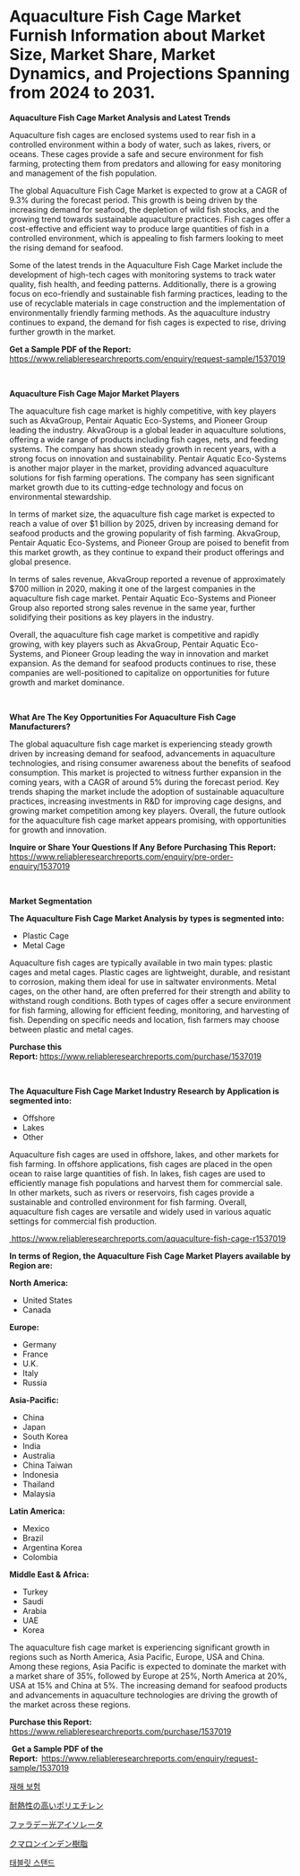 <p><h1>Aquaculture Fish Cage Market Furnish Information about Market Size, Market Share, Market Dynamics, and Projections Spanning from 2024 to 2031.</h1></p><p><strong>Aquaculture Fish Cage Market Analysis and Latest Trends</strong></p>
<p><p>Aquaculture fish cages are enclosed systems used to rear fish in a controlled environment within a body of water, such as lakes, rivers, or oceans. These cages provide a safe and secure environment for fish farming, protecting them from predators and allowing for easy monitoring and management of the fish population.</p><p>The global Aquaculture Fish Cage Market is expected to grow at a CAGR of 9.3% during the forecast period. This growth is being driven by the increasing demand for seafood, the depletion of wild fish stocks, and the growing trend towards sustainable aquaculture practices. Fish cages offer a cost-effective and efficient way to produce large quantities of fish in a controlled environment, which is appealing to fish farmers looking to meet the rising demand for seafood.</p><p>Some of the latest trends in the Aquaculture Fish Cage Market include the development of high-tech cages with monitoring systems to track water quality, fish health, and feeding patterns. Additionally, there is a growing focus on eco-friendly and sustainable fish farming practices, leading to the use of recyclable materials in cage construction and the implementation of environmentally friendly farming methods. As the aquaculture industry continues to expand, the demand for fish cages is expected to rise, driving further growth in the market.</p></p>
<p><strong>Get a Sample PDF of the Report:&nbsp;</strong> <a href="https://www.reliableresearchreports.com/enquiry/request-sample/1537019">https://www.reliableresearchreports.com/enquiry/request-sample/1537019</a></p>
<p>&nbsp;</p>
<p><strong>Aquaculture Fish Cage Major Market Players</strong></p>
<p><p>The aquaculture fish cage market is highly competitive, with key players such as AkvaGroup, Pentair Aquatic Eco-Systems, and Pioneer Group leading the industry. AkvaGroup is a global leader in aquaculture solutions, offering a wide range of products including fish cages, nets, and feeding systems. The company has shown steady growth in recent years, with a strong focus on innovation and sustainability. Pentair Aquatic Eco-Systems is another major player in the market, providing advanced aquaculture solutions for fish farming operations. The company has seen significant market growth due to its cutting-edge technology and focus on environmental stewardship.</p><p>In terms of market size, the aquaculture fish cage market is expected to reach a value of over $1 billion by 2025, driven by increasing demand for seafood products and the growing popularity of fish farming. AkvaGroup, Pentair Aquatic Eco-Systems, and Pioneer Group are poised to benefit from this market growth, as they continue to expand their product offerings and global presence.</p><p>In terms of sales revenue, AkvaGroup reported a revenue of approximately $700 million in 2020, making it one of the largest companies in the aquaculture fish cage market. Pentair Aquatic Eco-Systems and Pioneer Group also reported strong sales revenue in the same year, further solidifying their positions as key players in the industry.</p><p>Overall, the aquaculture fish cage market is competitive and rapidly growing, with key players such as AkvaGroup, Pentair Aquatic Eco-Systems, and Pioneer Group leading the way in innovation and market expansion. As the demand for seafood products continues to rise, these companies are well-positioned to capitalize on opportunities for future growth and market dominance.</p></p>
<p>&nbsp;</p>
<p><strong>What Are The Key Opportunities For Aquaculture Fish Cage Manufacturers?</strong></p>
<p><p>The global aquaculture fish cage market is experiencing steady growth driven by increasing demand for seafood, advancements in aquaculture technologies, and rising consumer awareness about the benefits of seafood consumption. This market is projected to witness further expansion in the coming years, with a CAGR of around 5% during the forecast period. Key trends shaping the market include the adoption of sustainable aquaculture practices, increasing investments in R&D for improving cage designs, and growing market competition among key players. Overall, the future outlook for the aquaculture fish cage market appears promising, with opportunities for growth and innovation.</p></p>
<p><strong>Inquire or Share Your Questions If Any Before Purchasing This Report:</strong> <a href="https://www.reliableresearchreports.com/enquiry/pre-order-enquiry/1537019">https://www.reliableresearchreports.com/enquiry/pre-order-enquiry/1537019</a></p>
<p>&nbsp;</p>
<p><strong>Market Segmentation</strong></p>
<p><strong>The Aquaculture Fish Cage Market Analysis by types is segmented into:</strong></p>
<p><ul><li>Plastic Cage</li><li>Metal Cage</li></ul></p>
<p><p>Aquaculture fish cages are typically available in two main types: plastic cages and metal cages. Plastic cages are lightweight, durable, and resistant to corrosion, making them ideal for use in saltwater environments. Metal cages, on the other hand, are often preferred for their strength and ability to withstand rough conditions. Both types of cages offer a secure environment for fish farming, allowing for efficient feeding, monitoring, and harvesting of fish. Depending on specific needs and location, fish farmers may choose between plastic and metal cages.</p></p>
<p><strong>Purchase this Report:&nbsp;</strong><a href="https://www.reliableresearchreports.com/purchase/1537019">https://www.reliableresearchreports.com/purchase/1537019</a></p>
<p>&nbsp;</p>
<p><strong>The Aquaculture Fish Cage Market Industry Research by Application is segmented into:</strong></p>
<p><ul><li>Offshore</li><li>Lakes</li><li>Other</li></ul></p>
<p><p>Aquaculture fish cages are used in offshore, lakes, and other markets for fish farming. In offshore applications, fish cages are placed in the open ocean to raise large quantities of fish. In lakes, fish cages are used to efficiently manage fish populations and harvest them for commercial sale. In other markets, such as rivers or reservoirs, fish cages provide a sustainable and controlled environment for fish farming. Overall, aquaculture fish cages are versatile and widely used in various aquatic settings for commercial fish production.</p></p>
<p><a href="https://www.reliableresearchreports.com/aquaculture-fish-cage-r1537019">&nbsp;https://www.reliableresearchreports.com/aquaculture-fish-cage-r1537019</a></p>
<p><strong>In terms of Region, the Aquaculture Fish Cage Market Players available by Region are:</strong></p>
<p>
    <p> <strong> North America: </strong>
        <ul>
            <li>United States</li>
            <li>Canada</li>
        </ul>
        </p> 
    <p> <strong> Europe: </strong>
        <ul>
            <li>Germany</li>
            <li>France</li>
            <li>U.K.</li>
            <li>Italy</li>
            <li>Russia</li>
        </ul>
        </p> 
    <p> <strong> Asia-Pacific: </strong>
        <ul>
            <li>China</li>
            <li>Japan</li>
            <li>South Korea</li>
            <li>India</li>
            <li>Australia</li>
            <li>China Taiwan</li>
            <li>Indonesia</li>
            <li>Thailand</li>
            <li>Malaysia</li>
        </ul>
        </p> 
    <p> <strong> Latin America: </strong>
        <ul>
            <li>Mexico</li>
            <li>Brazil</li>
            <li>Argentina Korea</li>
            <li>Colombia</li>
        </ul>
        </p> 
    <p> <strong> Middle East & Africa: </strong>
        <ul>
            <li>Turkey</li>
            <li>Saudi</li>
            <li>Arabia</li>
            <li>UAE</li>
            <li>Korea</li>
        </ul>
    </p>
    </p>
<p><p>The aquaculture fish cage market is experiencing significant growth in regions such as North America, Asia Pacific, Europe, USA and China. Among these regions, Asia Pacific is expected to dominate the market with a market share of 35%, followed by Europe at 25%, North America at 20%, USA at 15% and China at 5%. The increasing demand for seafood products and advancements in aquaculture technologies are driving the growth of the market across these regions.</p></p>
<p><strong>Purchase this Report: </strong><a href="https://www.reliableresearchreports.com/purchase/1537019">https://www.reliableresearchreports.com/purchase/1537019</a></p>
<p>&nbsp;<strong>Get a Sample PDF of the Report:&nbsp;&nbsp;</strong><a href="https://www.reliableresearchreports.com/enquiry/request-sample/1537019">https://www.reliableresearchreports.com/enquiry/request-sample/1537019</a></p>
<p><strong></strong></p>
<p><p><a href="https://medium.com/@albinbrakus2023/%EC%9E%AC%EB%82%9C-%EB%B3%B4%ED%97%98-%EC%8B%9C%EC%9E%A5-%EA%B7%9C%EB%AA%A8-%EC%8B%9C%EC%9E%A5-%EC%A0%84%EB%A7%9D-%EB%B0%8F-%EC%8B%9C%EC%9E%A5-%EC%98%88%EC%B8%A1-2024%EB%85%84%EB%B6%80%ED%84%B0-2031%EB%85%84%EA%B9%8C%EC%A7%80-0bf8ea8c0454">재해 보험</a></p><p><a href="https://github.com/SantosDicki04/Market-Research-Report-List-1/blob/main/606841336633.md">耐熱性の高いポリエチレン</a></p><p><a href="https://medium.com/@horaceogisich78/%E3%83%95%E3%82%A1%E3%83%A9%E3%83%87%E3%83%BC%E5%85%89%E5%AD%A6%E3%82%A2%E3%82%A4%E3%82%BD%E3%83%AC%E3%83%BC%E3%82%BF%E5%B8%82%E5%A0%B4-2031%E5%B9%B4%E3%81%BE%E3%81%A7%E3%81%AE%E3%83%88%E3%83%AC%E3%83%B3%E3%83%89-%E4%BA%88%E6%B8%AC-%E7%AB%B6%E4%BA%89%E5%88%86%E6%9E%90-849c6bc62e4c">ファラデー光アイソレータ</a></p><p><a href="https://github.com/alyle7648/Market-Research-Report-List-1/blob/main/992999236634.md">クマロンインデン樹脂</a></p><p><a href="https://medium.com/@achimcoteanu1/2024-2031%EB%85%84-%EB%8F%99%EC%95%88-%EC%98%88%EC%B8%A1%EB%90%9C-%ED%83%9C%EB%B8%94%EB%A6%BF-%EC%8A%A4%ED%83%A0%EB%93%9C-%EC%8B%9C%EC%9E%A5-%EB%8F%99%ED%96%A5-%EB%B0%8F-%EC%8B%9C%EC%9E%A5-%EB%B6%84%EC%84%9D-54e6e93bf4a8">태블릿 스탠드</a></p></p>